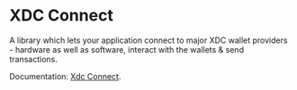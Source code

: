 # XDC Connect

A library which lets your application connect to major XDC wallet providers - hardware as well as software, interact with the wallets & send transactions.  

Documentation: [Xdc Connect](https://rudreshsolanki97.github.io/xdc-connect).  
